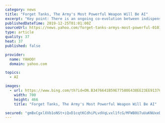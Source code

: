 ```yaml
---
category: news
title: "Forget Tanks, The Army's Most Powerful Weapon Will Be AI"
excerpt: "Key point: There is an ongoing co-evolution between indispensable human cognition and decision-making and AI-enabled autonomy. (Washington, D.C.) Envision a scenario wherein dismounted infantry soldiers are taking heavy enemy fire while clearing buildings amid intense urban combat -- when an overhead drone detects small groups of enemy fighters ..."
publishedDateTime: 2019-12-25T01:01:00Z
sourceUrl: https://news.yahoo.com/forget-tanks-armys-most-powerful-010100160.html
type: article
quality: 37
heat: 37
published: false

provider:
  name: YAHOO!
  domain: yahoo.com

topics:
  - AI

images:
  - url: https://www.bing.com/th?id=ON.B3476641B59E77580E438EE23EE9137C
    width: 700
    height: 466
    title: "Forget Tanks, The Army's Most Powerful Weapon Will Be AI"

secured: "gmBxCgxlXVb1oNSt+iQvD1cqtKCdhiPLvdVqLvxl1fcG/MFWB0U7uUaKNUxeDSBzrfvhpltOWipn3u4et9+G7esXWnLQDJTAQ/keHmpExvZyWQFjbfkhq9IQi/urqczZB6TSje7VJRLWgCpRUOr8alp90EWn3OjY4C3mGCXsHmUvfXQJd9on0KYW36lb+gMZURbi83OukJ1XdHDKNNt4MrZ/NrguTBOE1Fc6D5J4SkaqD1aH2tHU9QudipuIaFzdqcJYBmjPwX0oyls5hmhvWg==;4INIV533D1zsdJNClonDbQ=="
---
```


